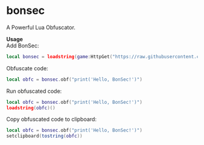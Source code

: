# bonsec
A Powerful Lua Obfuscator.

**Usage**\
Add BonSec:
```lua
local bonsec = loadstring(game:HttpGet("https://raw.githubusercontent.com/realbxnnie/bonsec/refs/heads/main/main.lua"), true)()
```
Obfuscate code: 
```lua
local obfc = bonsec.obf("print('Hello, BonSec!')")
```

Run obfuscated code:
```lua
local obfc = bonsec.obf("print('Hello, BonSec!')")
loadstring(obfc)()
```

Copy obfuscated code to clipboard:
```lua
local obfc = bonsec.obf("print('Hello, BonSec!')")
setclipboard(tostring(obfc))
```

